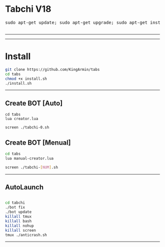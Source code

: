 # Tabchi V18


</h4>
<pre>
<span>sudo apt-get update; sudo apt-get upgrade; sudo apt-get install tmux; sudo apt-get install luarocks; sudo apt-get install screen; sudo apt-get install libreadline-dev libconfig-dev libssl-dev lua5.2 liblua5.2-dev lua-socket lua-sec lua-expat libevent-dev make unzip git redis-server autoconf g++ libjansson-dev libpython-dev expat libexpat1-dev; sudo apt-get update; sudo apt-get install; sudo apt-get install upstart-sysv;
</span>
</pre>
<hr>

* * *

# Install

```sh
git clone https://github.com/KingArmin/tabs
cd tabs
chmod +x install.sh
./install.sh

```
* * *
## Create BOT [Auto]
```
cd tabs
lua creator.lua

screen ./tabchi-0.sh

```
## Create BOT [Menual]

```sh
cd tabs
lua manual-creator.lua

screen ./tabchi-[NUM].sh

```
* * *
## AutoLaunch
```sh

cd tabchi
./bot fix
./bot update
killall tmux
killall bash
killall nohup
killall screen
tmux ./anticrash.sh


```
***

